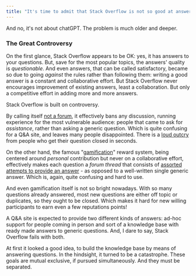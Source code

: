 ```yaml
---
title: "It's time to admit that Stack Overflow is not so good at answering questions"
---
```


And no, it's not about chatGPT. The problem is much older and deeper. 

### The Great Controversy

On the first glance, Stack Overflow appears to be OK: yes, it has answers to your questions. But, save for the most popular topics, the answers' quality is *questionable*. And even answers, that can be called satisfactory, became so due to going *against* the rules rather than following them: writing a good answer is a constant and collaborative effort. But Stack Overflow never encourages improvement of existing answers, least a collaboration. But only a competitive effort in adding more and more answers. 

Stack Overflow is built on controversy.

By calling itself [not a forum](https://meta.stackexchange.com/a/92110/214960), it effectively bans any discussion, running experience for the most vulnerable audience: people that came to ask  for *assistance*, rather than asking a generic question. Which is quite confusing for a Q&A site, and leaves many people disappointed. There is a [loud outcry](https://www.reddit.com/r/ProgrammerHumor/comments/u49a6j/sad_truth/) from people who get their question closed in seconds.

On the other hand, the famous "[gamification](https://www.joelonsoftware.com/2018/04/13/gamification/)" reward system, being centered around *personal* contribution but never on a collaborative effort, effectively makes each question a *forum thread* that consists of [assorted attempts to provide an answer](https://stackoverflow.com/questions/743806/how-do-i-split-a-string-into-a-list-of-words) - as opposed to a well-written single generic answer. Which is, again, quite confusing and hard to use.

And even gamification itself is not so bright nowadays. With so many questions already answered, most new questions are either off topic or duplicates, so they ought to be closed. Which makes it hard for new willing participants to earn even a few reputations points! 

A Q&A site is expected to provide two different kinds of answers: ad-hoc support for people coming in person and sort of a knowledge base with ready made answers to generic questions. And, I dare to say, Stack Overflow fails with both.  

At first it looked a good idea, to build the knowledge base by means of answering questions. In the hindsight, it turned to be a catastrophe. These goals are mutual exclusive, if pursued simultaneously. And they must be separated.
